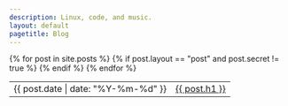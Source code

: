 ```yaml
---
description: Linux, code, and music.
layout: default
pagetitle: Blog
---
```


<table>
  <tbody>
{% for post in site.posts %}
  {% if post.layout == "post" and post.secret != true %}
    <tr><td class="date">{{ post.date | date: "%Y-%m-%d" }}</td><td><a href="{{ post.url | remove: ".html" }}">{{ post.h1 }}</a></td></tr>
  {% endif %}
{% endfor %}
  </tbody>
</table>

<script>
  (async () => {
    const HN_COMMENT_COUNTS = { "/ten-years-of-logging-my-life": 156 };
    const rows = [...document.querySelectorAll(".content tr")];
    const paths = rows.map($tr => $tr.querySelector("a").pathname);
    const counts = await (await fetch("https://chaidarun.com/isso/count", {
      body: JSON.stringify(paths),
      method: "POST",
    })).json();
    for (const [i, $tr] of rows.entries()) {
      const count = counts[i] + (HN_COMMENT_COUNTS[paths[i]] ?? 0);
      if (count) {
        $tr.querySelector("a").insertAdjacentHTML(
          "afterend",
          ` <span class="count">${count} comment${count === 1 ? "" : "s"}</span>`,
        );
      }
    }
  })();
</script>
